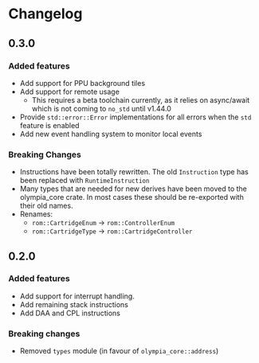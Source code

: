 # Changelog

## 0.3.0

### Added features

* Add support for PPU background tiles
* Add support for remote usage
    * This requires a beta toolchain currently, as it relies on async/await which is not coming to
      `no_std` until v1.44.0
* Provide `std::error::Error` implementations for all errors when  the `std` feature is enabled
* Add new event handling system to monitor local events

### Breaking Changes

* Instructions have been totally rewritten. The old `Instruction` type has been replaced with `RuntimeInstruction`
* Many types that are needed for new derives have been moved to the olympia_core crate. In most cases these should
  be re-exported with their old names.
* Renames:
  * `rom::CartridgeEnum` -> `rom::ControllerEnum`
  * `rom::CartridgeType` -> `rom::CartridgeController`

## 0.2.0

### Added features

* Add support for interrupt handling.
* Add remaining stack instructions
* Add DAA and CPL instructions

### Breaking changes

* Removed `types` module (in favour of `olympia_core::address`)